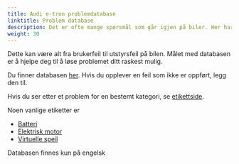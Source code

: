 ```yaml
---
title: Audi e-tron problemdatabase
linktitle: Problem database
description: Det er ofte mange spørsmål som går igjen på biler. Her har vi samlet vanlige spørsmål og svar samt en oversikt over feil brukere har opplevd.
weight: 30
---
```


Dette kan være alt fra brukerfeil til utstyrsfeil på bilen. Målet med databasen er å hjelpe deg til å løse problemet ditt raskest mulig.

Du finner databasen [her](https://github.com/electrichasgoneaudi/etron-issues/issues). Hvis du opplever en feil som ikke er oppført, legg den til.

Hvis du ser etter et problem for en bestemt kategori, se [etikettside](https://github.com/electrichasgoneaudi/etron-issues/labels).

Noen vanlige etiketter er

* [Batteri](https://github.com/electrichasgoneaudi/etron-issues/issues?q=is%3Aissue+is%3Aopen+label%3Abattery)
* [Elektrisk motor](https://github.com/electrichasgoneaudi/etron-issues/labels/electric%20motor)
* [Virtuelle speil](https://github.com/electrichasgoneaudi/etron-issues/labels/virtual%20mirrors)

Databasen finnes kun på engelsk